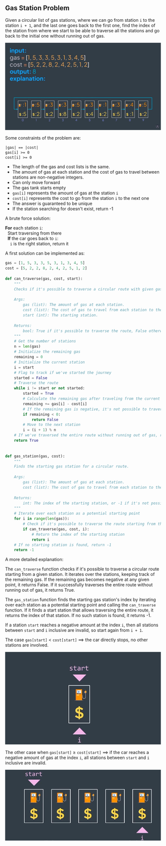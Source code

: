 ## Gas Station Problem

Given a circular list of gas stations, where we can go from station ``i`` to the station ``i + 1``, and the last one
goes back to the first one, find the index of the station from where we start to be able to traverse all the stations
and go back to the initial one without running out of gas.

![](../static/gas-station-problem.png)

Some constraints of the problem are:

```
|gas| == |cost|
gas[i] >= 0
cost[i] >= 0
```

- The length of the gas and cost lists is the same.
- The amount of gas at each station and the cost of gas to travel between stations are non-negative integers.
- Can only move forward
- The gas tank starts empty
- ``gas[i]`` represents the amount of gas at the station ``i``
- ``cost[i]`` represents the cost to go from the station ``i`` to the next one
- The answer is guaranteed to be unique
- If the station searching for doesn't exist, return -1

A brute force solution:

**For** each station ``i``:<br>
&nbsp;&nbsp;Start traversing from there<br>
&nbsp;&nbsp;**If** the car goes back to ``i``:<br>
&nbsp;&nbsp;&nbsp;&nbsp;``i`` is the right station, return it

A first solution can be implemented as:

```python
gas = [1, 5, 3, 3, 5, 3, 1, 3, 4, 5]
cost = [5, 2, 2, 8, 2, 4, 2, 5, 1, 2]

def can_traverse(gas, cost, start):
    """
    Checks if it's possible to traverse a circular route with given gas and cost.

    Args:
        gas (list): The amount of gas at each station.
        cost (list): The cost of gas to travel from each station to the next.
        start (int): The starting station.

    Returns:
        bool: True if it's possible to traverse the route, False otherwise.
    """
    # Get the number of stations
    n = len(gas)
    # Initialize the remaining gas
    remaining = 0
    # Initialize the current station
    i = start
    # Flag to track if we've started the journey
    started = False
    # Traverse the route
    while i != start or not started:
        started = True
        # Calculate the remaining gas after traveling from the current station to the next
        remaining += gas[i] - cost[i]
        # If the remaining gas is negative, it's not possible to traverse the route
        if remaining < 0:
            return False
        # Move to the next station
        i = (i + 1) % n
    # If we've traversed the entire route without running out of gas, return True
    return True


def gas_station(gas, cost):
    """
    Finds the starting gas station for a circular route.

    Args:
        gas (list): The amount of gas at each station.
        cost (list): The cost of gas to travel from each station to the next.

    Returns:
        int: The index of the starting station, or -1 if it's not possible.
    """
    # Iterate over each station as a potential starting point
    for i in range(len(gas)):
        # Check if it's possible to traverse the route starting from the current station
        if can_traverse(gas, cost, i):
            # Return the index of the starting station
            return i
    # If no starting station is found, return -1
    return -1
```

A more detailed explanation:

The ``can_traverse`` function checks if it's possible to traverse a circular route starting from a given station.
It iterates over the stations, keeping track of the remaining gas. If the remaining gas becomes negative at any given 
point, it returns False. If it successfully traverses the entire route without running out of gas, it returns True.

The ``gas_station`` function finds the starting gas station's  index by iterating over each station as a potential starting
point and calling the ``can_traverse`` function. If it finds a start station that allows traversing the entire route, 
it returns the index of that station. If no such station is found, it returns -1.

If a station ``start`` reaches a negative amount at the index ``i``, then all stations between ``start`` and ``i``
inclusive are invalid, so start again from ``i + 1``.

The case ``gas[start]`` $\lt$ ``cost[start]`` $\implies$ the car directly stops, no other stations are involved.

![](../static/gas-station-case-1.png)

The other case when ``gas[start]`` $\ge$ ``cost[start]`` $\implies$ if the car reaches a negative amount of gas at the 
index ``i``, all stations between ``start`` and ``i`` inclusive are invalid.

![](../static/gas-station-case-2.png)